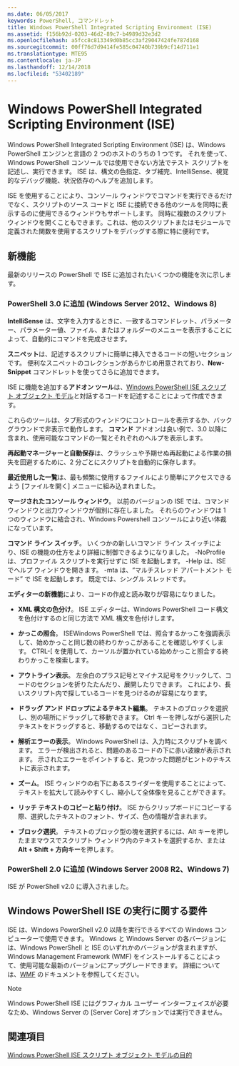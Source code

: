 ```yaml
---
ms.date: 06/05/2017
keywords: PowerShell, コマンドレット
title: Windows PowerShell Integrated Scripting Environment (ISE)
ms.assetid: f156b92d-0203-46d2-89c7-b4989d32e3d2
ms.openlocfilehash: a5fcc8c813349d0b85cc3af29047424fe787d168
ms.sourcegitcommit: 00ff76d7d9414fe585c04740b739b9cf14d711e1
ms.translationtype: MTE95
ms.contentlocale: ja-JP
ms.lasthandoff: 12/14/2018
ms.locfileid: "53402189"
---
```

# <a name="windows-powershell-integrated-scripting-environment-ise"></a>Windows PowerShell Integrated Scripting Environment (ISE)

Windows PowerShell Integrated Scripting Environment (ISE) は、Windows PowerShell エンジンと言語の 2 つのホストのうちの 1 つです。 それを使って、Windows PowerShell コンソールでは使用できない方法でテスト スクリプトを記述し、実行できます。 ISE は、構文の色指定、タブ補完、IntelliSense、視覚的なデバッグ機能、状況依存のヘルプを追加します。

ISE を使用することにより、コンソール ウィンドウでコマンドを実行できるだけでなく、スクリプトのソース コードと ISE に接続できる他のツールを同時に表示するのに使用できるウィンドウもサポートします。 同時に複数のスクリプト ウィンドウを開くこともできます。これは、他のスクリプトまたはモジュールで定義された関数を使用するスクリプトをデバッグする際に特に便利です。

## <a name="whats-new"></a>新機能

最新のリリースの PowerShell で ISE に追加されたいくつかの機能を次に示します。

### <a name="added-in-powershell-30-windows-server-2012-windows-8"></a>PowerShell 3.0 に追加 (Windows Server 2012、Windows 8)

**IntelliSense** は、文字を入力するときに、一致するコマンドレット、パラメーター、パラメーター値、ファイル、またはフォルダーのメニューを表示することによって、自動的にコマンドを完成させます。

**スニペット**は、記述するスクリプトに簡単に挿入できるコードの短いセクションです。 便利なスニペットのコレクションがあらかじめ用意されており、**New-Snippet** コマンドレットを使ってさらに追加できます。

ISE に機能を追加する**アドオン ツール**は、[Windows PowerShell ISE スクリプト オブジェクト モデル](../../core-powershell/ise/The-ISE-Object-Model-Hierarchy.md)と対話するコードを記述することによって作成できます。

これらのツールは、タブ形式のウィンドウにコントロールを表示するか、バックグラウンドで非表示で動作します。 **コマンド** アドオンは良い例で、3.0 以降に含まれ、使用可能なコマンドの一覧とそれぞれのヘルプを表示します。

**再起動マネージャーと自動保存**は、クラッシュや予期せぬ再起動による作業の損失を回避するために、2 分ごとにスクリプトを自動的に保存します。

**最近使用した一覧**は、最も頻繁に使用するファイルにより簡単にアクセスできるよう [ファイルを開く] メニューに組み込まれました。

**マージされたコンソール ウィンドウ**。 以前のバージョンの ISE では、コマンド ウィンドウと出力ウィンドウが個別に存在しました。 それらのウィンドウは 1 つのウィンドウに結合され、Windows Powershell コンソールにより近い体裁になっています。

**コマンド ライン スイッチ**。 いくつかの新しいコマンド ライン スイッチにより、ISE の機能の仕方をより詳細に制御できるようになりました。 -NoProfile は、プロファイル スクリプトを実行せずに ISE を起動します。 -Help は、ISE でヘルプ ウィンドウを開きます。 -mta は、“マルチスレッド アパートメント モード” で ISE を起動します。 既定では、シングル スレッドです。

**エディターの新機能**により、コードの作成と読み取りが容易になりました。

- **XML 構文の色分け**。 ISE エディターは、Windows PowerShell コード構文を色付けするのと同じ方法で XML 構文を色付けします。

- **かっこの照合**。 ISEWindows PowerShell では、照合するかっこを強調表示して、始めかっこと同じ数の終わりかっこがあることを確認しやすくします。 CTRL-\[ を使用して、カーソルが置かれている始めかっこと照合する終わりかっこを検索します。

- **アウトライン表示**。 左余白のプラス記号とマイナス記号をクリックして、コードのセクションを折りたたんだり、展開したりできます。 これにより、長いスクリプト内で探しているコードを見つけるのが容易になります。

- **ドラッグ アンド ドロップによるテキスト編集**。 テキストのブロックを選択し、別の場所にドラッグして移動できます。 Ctrl キーを押しながら選択したテキストをドラッグすると、移動するのではなく、コピーされます。

- **解析エラーの表示**。 Windows PowerShell は、入力時にスクリプトを調べます。 エラーが検出されると、問題のあるコードの下に赤い波線が表示されます。 示されたエラーをポイントすると、見つかった問題がヒントのテキストに表示されます。

- **ズーム**。 ISE ウィンドウの右下にあるスライダーを使用することによって、テキストを拡大して読みやすくし、縮小して全体像を見ることができます。

- **リッチ テキストのコピーと貼り付け**。 ISE からクリップボードにコピーする際、選択したテキストのフォント、サイズ、色の情報が含まれます。

- **ブロック選択**。 テキストのブロック型の塊を選択するには、Alt キーを押したままマウスでスクリプト ウィンドウ内のテキストを選択するか、または **Alt + Shift + 方向キー**を押します。

### <a name="added-in-powershell-20-windows-server-2008-r2-windows-7"></a>PowerShell 2.0 に追加 (Windows Server 2008 R2、Windows 7)

ISE が PowerShell v2.0 に導入されました。

## <a name="requirements-for-running-the-windows-powershell-ise"></a>Windows PowerShell ISE の実行に関する要件

ISE は、Windows PowerShell v2.0 以降を実行できるすべての Windows コンピューターで使用できます。 Windows と Windows Server の各バージョンには、Windows PowerShell と ISE のいずれかのバージョンが含まれますが、Windows Management Framework (WMF) をインストールすることによって、使用可能な最新のバージョンにアップグレードできます。 詳細については、[WMF](/powershell/wmf) のドキュメントを参照してください。

> [!NOTE]
> Windows PowerShell ISE にはグラフィカル ユーザー インターフェイスが必要なため、Windows Server の [Server Core] オプションでは実行できません。

## <a name="see-also"></a>関連項目

[Windows PowerShell ISE スクリプト オブジェクト モデルの目的](../../core-powershell/ise/Purpose-of-the-Windows-PowerShell-ISE-Scripting-Object-Model.md)